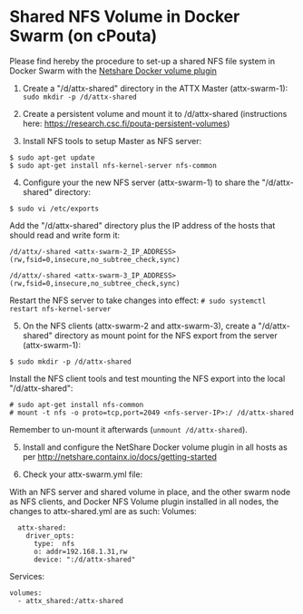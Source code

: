 # Shared NFS Volume in Docker Swarm (on cPouta)

Please find hereby the procedure to set-up a shared NFS file system in Docker Swarm with the [Netshare Docker volume plugin](http://netshare.containx.io/)

1. Create a "/d/attx-shared" directory in the ATTX Master (attx-swarm-1): `sudo mkdir -p /d/attx-shared`

2. Create a persistent volume and mount it to /d/attx-shared (instructions here: https://research.csc.fi/pouta-persistent-volumes)

3. Install NFS tools to setup Master as NFS server:
```
$ sudo apt-get update
$ sudo apt-get install nfs-kernel-server nfs-common
```

4. Configure your the new NFS server (attx-swarm-1) to share the "/d/attx-shared" directory:

```
$ sudo vi /etc/exports
```
 Add the "/d/attx-shared" directory plus the IP address of the hosts that should read and write form it:
```
/d/attx/-shared <attx-swarm-2_IP_ADDRESS>(rw,fsid=0,insecure,no_subtree_check,sync)

/d/attx/-shared <attx-swarm-3_IP_ADDRESS>(rw,fsid=0,insecure,no_subtree_check,sync)
```

Restart the NFS server to take changes into effect:
`# sudo systemctl restart nfs-kernel-server`

5. On the NFS clients (attx-swarm-2 and attx-swarm-3), create a "/d/attx-shared" directory as mount point for the NFS export from the server (attx-swarm-1):

`$ sudo mkdir -p /d/attx-shared`

Install the NFS client tools and test mounting the NFS export into the local "/d/attx-shared":

```
# sudo apt-get install nfs-common
# mount -t nfs -o proto=tcp,port=2049 <nfs-server-IP>:/ /d/attx-shared
```

Remember to un-mount it afterwards (`unmount /d/attx-shared`).

5. Install and configure the NetShare Docker volume plugin in all hosts as per http://netshare.containx.io/docs/getting-started

6. Check your attx-swarm.yml file:

With an NFS server and shared volume in place, and the other swarm node as NFS clients, and Docker NFS Volume plugin installed in all nodes, the changes to attx-shared.yml are as such:
Volumes:
```
  attx-shared:
    driver_opts:
      type:  nfs
      o: addr=192.168.1.31,rw
      device: ":/d/attx-shared"
```
Services:
```
volumes:
  - attx_shared:/attx-shared
```
